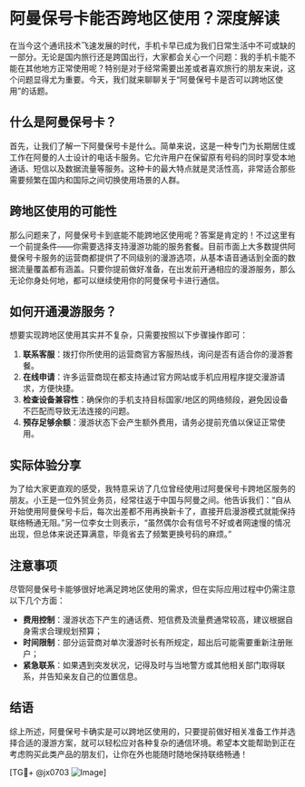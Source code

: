 # 阿曼保号卡能否跨地区使用？深度解读

在当今这个通讯技术飞速发展的时代，手机卡早已成为我们日常生活中不可或缺的一部分。无论是国内旅行还是跨国出行，大家都会关心一个问题：我的手机卡能不能在其他地方正常使用呢？特别是对于经常需要出差或者喜欢旅行的朋友来说，这个问题显得尤为重要。今天，我们就来聊聊关于“阿曼保号卡是否可以跨地区使用”的话题。

## 什么是阿曼保号卡？

首先，让我们了解一下阿曼保号卡是什么。简单来说，这是一种专门为长期居住或工作在阿曼的人士设计的电话卡服务。它允许用户在保留原有号码的同时享受本地通话、短信以及数据流量等服务。这种卡的最大特点就是灵活性高，非常适合那些需要频繁在国内和国际之间切换使用场景的人群。

## 跨地区使用的可能性

那么问题来了，阿曼保号卡到底能不能跨地区使用呢？答案是肯定的！不过这里有一个前提条件——你需要选择支持漫游功能的服务套餐。目前市面上大多数提供阿曼保号卡服务的运营商都提供了不同级别的漫游选项，从基本语音通话到全面的数据流量覆盖都有涵盖。只要你提前做好准备，在出发前开通相应的漫游服务，那么无论你身处何地，都可以继续使用你的阿曼保号卡进行通信。

## 如何开通漫游服务？

想要实现跨地区使用其实并不复杂，只需要按照以下步骤操作即可：

1. **联系客服**：拨打你所使用的运营商官方客服热线，询问是否有适合你的漫游套餐。
2. **在线申请**：许多运营商现在都支持通过官方网站或手机应用程序提交漫游请求，方便快捷。
3. **检查设备兼容性**：确保你的手机支持目标国家/地区的网络频段，避免因设备不匹配而导致无法连接的问题。
4. **预存足够余额**：漫游状态下会产生额外费用，请务必提前充值以保证正常使用。

## 实际体验分享

为了给大家更直观的感受，我特意采访了几位曾经使用过阿曼保号卡跨地区服务的朋友。小王是一位外贸业务员，经常往返于中国与阿曼之间。他告诉我们：“自从开始使用阿曼保号卡后，每次出差都不用再换新卡了，直接开启漫游模式就能保持联络畅通无阻。”另一位李女士则表示，“虽然偶尔会有信号不好或者网速慢的情况出现，但总体来说还算满意，毕竟省去了频繁更换号码的麻烦。”

## 注意事项

尽管阿曼保号卡能够很好地满足跨地区使用的需求，但在实际应用过程中仍需注意以下几个方面：

- **费用控制**：漫游状态下产生的通话费、短信费及流量费通常较高，建议根据自身需求合理规划预算；
- **时间限制**：部分运营商对单次漫游时长有所规定，超出后可能需要重新注册账户；
- **紧急联系**：如果遇到突发状况，记得及时与当地警方或其他相关部门取得联系，并告知亲友自己的位置信息。

## 结语

综上所述，阿曼保号卡确实是可以跨地区使用的，只要提前做好相关准备工作并选择合适的漫游方案，就可以轻松应对各种复杂的通信环境。希望本文能帮助到正在考虑购买此类产品的朋友们，让你在外也能随时随地保持联络畅通！

[TG💪+ @jx0703 ![Image](https://github.com/user-attachments/assets/dbca1d08-cadb-493c-b0ec-ad6f7a83f270)]